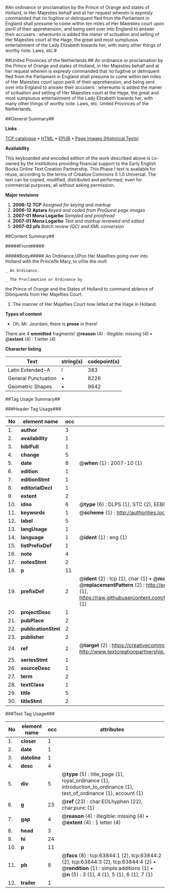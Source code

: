 #An ordinance or proclamation by the Prince of Orange and states of Holland, in Her Majesties behalf and at her request wherein is expresly commanded that no fugitive or delinquent fled from the Parliament in England shall presume to come within ten miles of Her Maiesties court upon perill of their apprehension, and being sent over into England to answer their accusers : whereunto is added the maner of scituation and setling of Her Majesties court at the Hage, the great and most sumptuous entertainment of the Lady Elizabeth towards her, with many other things of worthy note. Laws, etc.#

##United Provinces of the Netherlands.##
An ordinance or proclamation by the Prince of Orange and states of Holland, in Her Majesties behalf and at her request wherein is expresly commanded that no fugitive or delinquent fled from the Parliament in England shall presume to come within ten miles of Her Maiesties court upon perill of their apprehension, and being sent over into England to answer their accusers : whereunto is added the maner of scituation and setling of Her Majesties court at the Hage, the great and most sumptuous entertainment of the Lady Elizabeth towards her, with many other things of worthy note.
Laws, etc.
United Provinces of the Netherlands.

##General Summary##

**Links**

[TCP catalogue](http://www.ota.ox.ac.uk/tcp/)  • 
[HTML](http://tei.it.ox.ac.uk/tcp/Texts-HTML/free/A40/A40409.html)  • 
[EPUB](http://tei.it.ox.ac.uk/tcp/Texts-EPUB/free/A40/A40409.epub) • 
[Page images (Historical Texts)](https://data.historicaltexts.jisc.ac.uk/view?pubId=eebo-12589480e&pageId=eebo-12589480e-63844-1)

**Availability**

This keyboarded and encoded edition of the
	       work described above is co-owned by the institutions
	       providing financial support to the Early English Books
	       Online Text Creation Partnership. This Phase I text is
	       available for reuse, according to the terms of Creative
	       Commons 0 1.0 Universal. The text can be copied,
	       modified, distributed and performed, even for
	       commercial purposes, all without asking permission.

**Major revisions**

1. __2006-12__ __TCP__ *Assigned for keying and markup*
1. __2006-12__ __Aptara__ *Keyed and coded from ProQuest page images*
1. __2007-01__ __Mona Logarbo__ *Sampled and proofread*
1. __2007-01__ __Mona Logarbo__ *Text and markup reviewed and edited*
1. __2007-02__ __pfs__ *Batch review (QC) and XML conversion*

##Content Summary##

#####Front#####

#####Body#####
An Ordinance.UPon Her Maieſties going over into Holland
with the Princeſſe Mary, to viſite the moſt

    _ An Ordinance.

    _ The Proclamation or Ordinance by
the Prince of Orange and the States of
Holland to command abſence of Dilinquents
from Her Majeſties Court.

1. The manner of Her Majeſties Court
now ſetled at the Hage in Holland.

**Types of content**

  * Oh, Mr. Jourdain, there is **prose** in there!

There are 4 **ommitted** fragments! 
 @__reason__ (4) : illegible: missing (4)  •  @__extent__ (4) : 1 letter (4)

**Character listing**


|Text|string(s)|codepoint(s)|
|---|---|---|
|Latin Extended-A|ſ|383|
|General Punctuation|•|8226|
|Geometric Shapes|▪|9642|

##Tag Usage Summary##

###Header Tag Usage###

|No|element name|occ|attributes|
|---|---|---|---|
|1.|__author__|3||
|2.|__availability__|1||
|3.|__biblFull__|1||
|4.|__change__|5||
|5.|__date__|8| @__when__ (1) : 2007-10 (1)|
|6.|__edition__|1||
|7.|__editionStmt__|1||
|8.|__editorialDecl__|1||
|9.|__extent__|2||
|10.|__idno__|6| @__type__ (6) : DLPS (1), STC (2), EEBO-CITATION (1), OCLC (1), VID (1)|
|11.|__keywords__|1| @__scheme__ (1) : http://authorities.loc.gov/ (1)|
|12.|__label__|5||
|13.|__langUsage__|1||
|14.|__language__|1| @__ident__ (1) : eng (1)|
|15.|__listPrefixDef__|1||
|16.|__note__|4||
|17.|__notesStmt__|2||
|18.|__p__|11||
|19.|__prefixDef__|2| @__ident__ (2) : tcp (1), char (1)  •  @__matchPattern__ (2) : ([0-9\-]+):([0-9IVX]+) (1), (.+) (1)  •  @__replacementPattern__ (2) : http://eebo.chadwyck.com/downloadtiff?vid=$1&page=$2 (1), https://raw.githubusercontent.com/textcreationpartnership/Texts/master/tcpchars.xml#$1 (1)|
|20.|__projectDesc__|1||
|21.|__pubPlace__|2||
|22.|__publicationStmt__|2||
|23.|__publisher__|2||
|24.|__ref__|2| @__target__ (2) : https://creativecommons.org/publicdomain/zero/1.0/ (1), http://www.textcreationpartnership.org/docs/. (1)|
|25.|__seriesStmt__|1||
|26.|__sourceDesc__|1||
|27.|__term__|2||
|28.|__textClass__|1||
|29.|__title__|5||
|30.|__titleStmt__|2||


###Text Tag Usage###

|No|element name|occ|attributes|
|---|---|---|---|
|1.|__closer__|1||
|2.|__date__|1||
|3.|__dateline__|1||
|4.|__desc__|4||
|5.|__div__|5| @__type__ (5) : title_page (1), royal_ordinance (1), introduction_to_ordinance (1), text_of_ordinance (1), account (1)|
|6.|__g__|23| @__ref__ (23) : char:EOLhyphen (22), char:punc (1)|
|7.|__gap__|4| @__reason__ (4) : illegible: missing (4)  •  @__extent__ (4) : 1 letter (4)|
|8.|__head__|3||
|9.|__hi__|24||
|10.|__p__|11||
|11.|__pb__|8| @__facs__ (8) : tcp:63844:1 (2), tcp:63844:2 (2), tcp:63844:3 (2), tcp:63844:4 (2)  •  @__rendition__ (1) : simple:additions (1)  •  @__n__ (5) : 3 (1), 4 (1), 5 (1), 6 (1), 7 (1)|
|12.|__trailer__|1||
